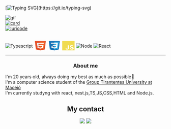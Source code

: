 [![Typing SVG](https://readme-typing-svg.herokuapp.com?font=poppins&lines=Hi%2C+I+am+Rodrigo+Teixeira!;I'm+a+web+developer!)](https://git.io/typing-svg)

<!-- Github status

  Aqui mostra como personalizar/customizar as janelinhas de status do github
  https://github.com/anuraghazra/github-readme-stats

-->

<!-- <div align="center">
<img height="200" width="400" src="https://github-readme-stats.vercel.app/api/top-langs/?username=GabrielGLacerda&layout=compact&theme=great-gatsby"> -->

<img alt="gif" height="200" width="400" src="https://infinitefreetime.files.wordpress.com/2015/11/eqjairy.gif?w=350&zoom=2"><br>
[![card](https://github-readme-stats.vercel.app/api?username=Ichiruto&theme=onedark&show_icons=true)](https://github.com/ichiruto)<br>
[![iuricode](https://github-readme-stats.vercel.app/api/top-langs/?username=ichiruto&hide=html&layout=compact&theme=onedark)](https://github.com/ichiruto)
</div>



<div style="display: inline_block"><br>
  <!-- Lang with types-->
  <img align="center" alt="Typescript" height="30" width="40" src="https://cdn.jsdelivr.net/gh/devicons/devicon/icons/typescript/typescript-original.svg" />
  
  <!-- Basic web dev -->
  <img align="center" alt="Th-HTML" height="30" width="40" src="https://raw.githubusercontent.com/devicons/devicon/master/icons/html5/html5-original.svg">
  <img align="center" alt="Th-CSS" height="30" width="40" src="https://raw.githubusercontent.com/devicons/devicon/master/icons/css3/css3-original.svg">
  <img align="center" alt="Th-Js" height="30" width="40" src="https://raw.githubusercontent.com/devicons/devicon/master/icons/javascript/javascript-plain.svg">
  
  <!-- Libraries and frameworks -->
  <img align="center" alt="Node" height="30" width="40" src="https://cdn.jsdelivr.net/gh/devicons/devicon/icons/nodejs/nodejs-original.svg" />
<!--   <img align="center" alt="Adonis" height="30" width="40" src="https://cdn.jsdelivr.net/gh/devicons/devicon/icons/adonisjs/adonisjs-original.svg" />
  <img align="center" alt="Nest" height="30" width="40" src="https://cdn.jsdelivr.net/gh/devicons/devicon/icons/nestjs/nestjs-plain.svg" /> -->
<!--   <img align="center" alt="Angular" height="30" width="40" src="https://raw.githubusercontent.com/devicons/devicon/master/icons/angularjs/angularjs-original.svg"> -->
  <img align="center" alt="React" height="30" width="40" src="https://cdn.jsdelivr.net/gh/devicons/devicon/icons/react/react-original.svg">
<!--   <img align="center" alt="Vue" height="30" width="40" src="https://cdn.jsdelivr.net/gh/devicons/devicon/icons/vuejs/vuejs-original.svg">
  <img align="center" alt="Nuxt" height="30" width="40" src="https://cdn.jsdelivr.net/gh/devicons/devicon/icons/nuxtjs/nuxtjs-original.svg"> -->
  
  <!-- Databases -->
<!--   <img align="center" alt="postgres" height="30" width="40" src="https://cdn.jsdelivr.net/gh/devicons/devicon/icons/postgresql/postgresql-original.svg" />
  <img align="center" alt="mongoDb" height="30" width="40" src="https://cdn.jsdelivr.net/gh/devicons/devicon/icons/mongodb/mongodb-original.svg"  /> -->
  
  <!-- Tools -->
<!--   <img align="center" alt="git" height="30" width="40" src="https://raw.githubusercontent.com/devicons/devicon/master/icons/git/git-original.svg">
  <img align="center" alt="docker" height="30" width="40" src="https://cdn.jsdelivr.net/gh/devicons/devicon/icons/docker/docker-original.svg" />
  <img align="center" alt="figma" height="30" width="40" src="https://cdn.jsdelivr.net/gh/devicons/devicon/icons/figma/figma-original.svg" /> -->
</div>
<hr>

   <h3 align="center">About me</h3>
    I'm 20 years old, always doing my best as much as possible🤖<br>
    I'm a computer science student of the <a href="https://al.unit.br">Group Tirantentes University at Maceió</a><br>
    I'm currently studyng with react, nest.js,TS,JS,CSS,HTML and Node.js.<br> 

<h2 align="center">My contact</h2>
<div align="center">
  <a href="mailto:Rodrigo201101@hotmail.com"><img src="https://img.shields.io/badge/Gmail-D14836?style=for-the-badge&logo=gmail&logoColor=white"></a>
  <a href=https://www.linkedin.com/in/rodrigo-teixeira-191b4a20a//><img src="https://img.shields.io/badge/LinkedIn-0077B5?style=for-the-badge&logo=linkedin&logoColor=white"></a>
</div>
